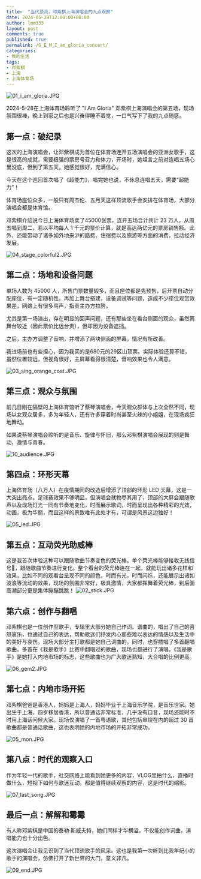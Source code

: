 ```yaml
---
title:  "当代顶流，邓紫棋上海演唱会的九点观察"
date: 2024-05-29T12:00:00+08:00
author: lmm333
layout: post
comments: true
published: true
permalink: /G_E_M_I_am_gloria_concert/
categories:
- 我的生活
tags:
- 邓紫棋
- 上海
- 上海体育场
---
```

![01_i_am_gloria.JPG](../images/2024/2024-05-29-G_E_M_I_am_gloria_concert/01_i_am_gloria.JPG)

2024-5-28在上海体育场聆听了 "I Am Gloria" 邓紫棋上海演唱会的第五场，现场氛围很棒，晚上到家之后也是兴奋得睡不着觉，一口气写下了我的九点随感。

<!--more-->

## 第一点：破纪录
这次的上海演唱会，让邓紫棋成为首位在体育场连开五场演唱会的亚洲女歌手，这是很高的成就，需要极强的票房号召力和体力，开场时，她坦言之前对连唱五场心里没底，但到了第五天，她感觉很好，充满信心。

今天在这个巡回首次唱了《超能力》，唱完她也说，不休息连唱五天，需要“超能力”！

体育场座位众多，一般只有周杰伦、五月天这样顶流歌手会安排在体育场，大部分演唱会都是体育馆。

邓紫棋介绍说今日上海体育场卖了45000张票，连开五场合计共计 23 万人，从周五唱到周二，若以平均每人 1 千元的票价计算，就是高达两亿元的票房销售额。此外，还能带动了诸多如外地来沪的路费、住宿费以及旅游等方面的消费，拉动经济发展。

![04_stage_colorful2.JPG](../images/2024/2024-05-29-G_E_M_I_am_gloria_concert/04_stage_colorful2.JPG)

## 第二点：场地和设备问题
单场人数为 45000 人，所售门票数量较多，而且座位都是先预售，后开票自动分配座位，有一定随机性。再加上舞台搭建，设备调试等问题，造成不少座位观赏效果差，网络上有很多骂声，指责主办方拉胯。

尤其是第一场演出，存在明显的回声问题，还有那些坐在看台侧面的观众，虽然离舞台较近（因此票价比远台贵），但却因为设备遮挡。

之后，主办方调整了音响，并增添了两块侧面的屏幕，情况有所改善。

我进场前也有些担心，因为我买的是680元的29区山顶票。实际体验还算不错，虽然位置较远，但视角很好，主屏幕看得很清楚，音响效果也令人满意。

![03_sing_orange_coat.JPG](../images/2024/2024-05-29-G_E_M_I_am_gloria_concert/03_sing_orange_coat.JPG)

## 第三点：观众与氛围
前几日刚在隔壁的上海体育馆听了蔡琴演唱会，今天观众群体与上次全然不同，现场以女观众居多，多为年轻人，还有许多穿着时尚甚至火辣的小姐姐，在现场疯狂地舞动。

如果说蔡琴演唱会聆听的是音乐、旋律与怀旧，那么邓紫棋演唱会展现的则是舞动、激情与青春。

![10_audience.JPG](../images/2024/2024-05-29-G_E_M_I_am_gloria_concert/10_audience.JPG)


## 第四点：环形天幕
上海体育场（八万人）在疫情期间的改造后增添了顶部的环形 LED 天幕，这是一大突出亮点。足球赛效果不够明显，但演唱会就物尽其用了，顶部的大屏会跟随歌声以及现场灯光一同有节奏地变化，时而展示歌词，时而呈现出各种精彩的光效，动画，极为华丽，而且这样的景致唯有此处才有，可谓是风景这边独好！

![05_led.JPG](../images/2024/2024-05-29-G_E_M_I_am_gloria_concert/05_led.JPG)

## 第五点：互动荧光助威棒
这是我首次体验这种可以跟随歌曲节奏变色的荧光棒。单个荧光棒能够接收无线信号📶，跟随歌曲节奏进行变化。整个看台的荧光棒连在一起，就能玩出诸多花样和效果，比如不同的观看台呈现不同的颜色，时而有光，时而闪烁，还能展示出诸如波浪等流动的效果，现场的氛围非常好，极具激情，大家都挥舞着荧光棒，到后面高潮部分更是集体蹦蹦跳跳！
![02_stick.JPG](../images/2024/2024-05-29-G_E_M_I_am_gloria_concert/02_stick.JPG)

## 第六点：创作与翻唱
邓紫棋也是一位创作型歌手，专辑里大部分她自己作词、谱曲的，唱出了自己的喜怒哀乐，也通过自己的表达，帮助歌迷们抒发内心那些难以表达的情感以及生活中的美好与哀伤。现场大部分主打歌都是她自己词曲的。同时，也穿插唱了多首翻唱歌曲。多首在《我是歌手》比赛中翻唱过的歌曲，现场也都进行了演唱，《我是歌手》是她打入内地市场的标志，这些歌曲也为广大歌迷熟知，大合唱的比例更高。

![06_gem2.JPG](../images/2024/2024-05-29-G_E_M_I_am_gloria_concert/06_gem2.JPG)

## 第七点：内地市场开拓
邓紫棋爸爸是香港人，妈妈是上海人，妈妈毕业于上海音乐学院，是音乐世家。她出生于上海，四岁移居香港，所以普通话非常标准，几乎没有口音，现场还能时不时用上海话问候大家。现场仅演唱了一首粤语歌，其他包括串烧在内的超过 30 首歌曲都是普通话歌曲，这也表明她的内地市场的开拓非常成功。

![05_mon.JPG](../images/2024/2024-05-29-G_E_M_I_am_gloria_concert/05_mon.JPG)

## 第八点：时代的观察入口
作为年轻一代的歌手，社交网络上能看到她更多的内容，VLOG里拍什么，直播时做什么，短视下如何与歌迷互动，都是值得继续观察的内容，这是时代的缩影。

![07_last_song.JPG](../images/2024/2024-05-29-G_E_M_I_am_gloria_concert/07_last_song.JPG)

## 最后一点：解解和霉霉
有人称邓紫棋是中国的泰勒·斯威夫特，她们同样才华横溢，不仅能创作词曲，演唱能力也十分出色。

这次演唱会让我见识到了当代顶流歌手的风采。这也是我第一次听到比我年纪小的歌手的演唱会，仿佛打开了新世界的大门，意义非凡。

![09_end.JPG](../images/2024/2024-05-29-G_E_M_I_am_gloria_concert/09_end.JPG)